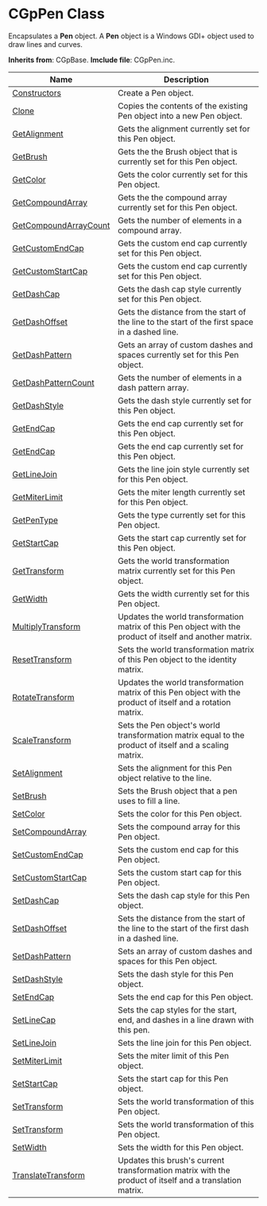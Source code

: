 # CGpPen Class

Encapsulates a **Pen** object. A **Pen** object is a Windows GDI+ object used to draw lines and curves.

**Inherits from**: CGpBase.
**Imclude file**: CGpPen.inc.

| Name       | Description |
| ---------- | ----------- |
| [Constructors](#Constructors) | Create a Pen object. |
| [Clone](#Clone) | Copies the contents of the existing Pen object into a new Pen object. |
| [GetAlignment](#GetAlignment) | Gets the alignment currently set for this Pen object. |
| [GetBrush](#GetBrush) | Gets the the Brush object that is currently set for this Pen object. |
| [GetColor](#GetColor) | Gets the color currently set for this Pen object. |
| [GetCompoundArray](#GetCompoundArray) | Gets the the compound array currently set for this Pen object. |
| [GetCompoundArrayCount](#GetCompoundArrayCount) | Gets the number of elements in a compound array. |
| [GetCustomEndCap](#GetCustomEndCap) | Gets the custom end cap currently set for this Pen object. |
| [GetCustomStartCap](#GetCustomStartCap) | Gets the custom end cap currently set for this Pen object. |
| [GetDashCap](#GetDashCap) | Gets the dash cap style currently set for this Pen object. |
| [GetDashOffset](#GetDashOffset) | Gets the distance from the start of the line to the start of the first space in a dashed line. |
| [GetDashPattern](#GetDashPattern) | Gets an array of custom dashes and spaces currently set for this Pen object. |
| [GetDashPatternCount](#GetDashPatternCount) | Gets the number of elements in a dash pattern array. |
| [GetDashStyle](#GetDashStyle) | Gets the dash style currently set for this Pen object. |
| [GetEndCap](#GetEndCap) | Gets the end cap currently set for this Pen object. |
| [GetEndCap](#GetEndCap) | Gets the end cap currently set for this Pen object. |
| [GetLineJoin](#GetLineJoin) | Gets the line join style currently set for this Pen object. |
| [GetMiterLimit](#GetMiterLimit) | Gets the miter length currently set for this Pen object. |
| [GetPenType](#GetPenType) | Gets the type currently set for this Pen object. |
| [GetStartCap](#GetStartCap) | Gets the start cap currently set for this Pen object. |
| [GetTransform](#GetTransform) | Gets the world transformation matrix currently set for this Pen object. |
| [GetWidth](#GetWidth) | Gets the width currently set for this Pen object. |
| [MultiplyTransform](#MultiplyTransform) | Updates the world transformation matrix of this Pen object with the product of itself and another matrix. |
| [ResetTransform](#ResetTransform) | Sets the world transformation matrix of this Pen object to the identity matrix. |
| [RotateTransform](#RotateTransform) | Updates the world transformation matrix of this Pen object with the product of itself and a rotation matrix. |
| [ScaleTransform](#ScaleTransform) | Sets the Pen object's world transformation matrix equal to the product of itself and a scaling matrix. |
| [SetAlignment](#SetAlignment) | Sets the alignment for this Pen object relative to the line. |
| [SetBrush](#SetBrush) | Sets the Brush object that a pen uses to fill a line. |
| [SetColor](#SetColor) | Sets the color for this Pen object. |
| [SetCompoundArray](#SetCompoundArray) | Sets the compound array for this Pen object. |
| [SetCustomEndCap](#SetCustomEndCap) | Sets the custom end cap for this Pen object. |
| [SetCustomStartCap](#SetCustomStartCap) | Sets the custom start cap for this Pen object. |
| [SetDashCap](#SetDashCap) | Sets the dash cap style for this Pen object. |
| [SetDashOffset](#SetDashOffset) | Sets the distance from the start of the line to the start of the first dash in a dashed line. |
| [SetDashPattern](#SetDashPattern) | Sets an array of custom dashes and spaces for this Pen object. |
| [SetDashStyle](#SetDashStyle) | Sets the dash style for this Pen object. |
| [SetEndCap](#SetEndCap) | Sets the end cap for this Pen object. |
| [SetLineCap](#SetLineCap) | Sets the cap styles for the start, end, and dashes in a line drawn with this pen. |
| [SetLineJoin](#SetLineJoin) | Sets the line join for this Pen object. |
| [SetMiterLimit](#SetMiterLimit) | Sets the miter limit of this Pen object. |
| [SetStartCap](#SetStartCap) | Sets the start cap for this Pen object. |
| [SetTransform](#SetTransform) | Sets the world transformation of this Pen object. |
| [SetTransform](#SetTransform) | Sets the world transformation of this Pen object. |
| [SetWidth](#SetWidth) | Sets the width for this Pen object. |
| [TranslateTransform](#TranslateTransform) | Updates this brush's current transformation matrix with the product of itself and a translation matrix. |
